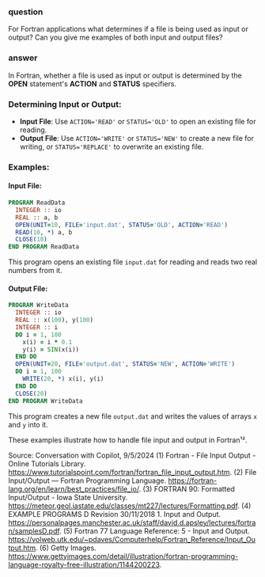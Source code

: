 ### question

For Fortran applications what determines if a file is being used as input or output? Can you give me examples of both input and output files?

### answer

In Fortran, whether a file is used as input or output is determined by the **OPEN** statement's **ACTION** and **STATUS** specifiers.

### Determining Input or Output:

- **Input File**: Use `ACTION='READ'` or `STATUS='OLD'` to open an existing file for reading.
- **Output File**: Use `ACTION='WRITE'` or `STATUS='NEW'` to create a new file for writing, or `STATUS='REPLACE'` to overwrite an existing file.

### Examples:

#### Input File:

```fortran
PROGRAM ReadData
  INTEGER :: io
  REAL :: a, b
  OPEN(UNIT=10, FILE='input.dat', STATUS='OLD', ACTION='READ')
  READ(10, *) a, b
  CLOSE(10)
END PROGRAM ReadData
```

This program opens an existing file `input.dat` for reading and reads two real numbers from it.

#### Output File:

```fortran
PROGRAM WriteData
  INTEGER :: io
  REAL :: x(100), y(100)
  INTEGER :: i
  DO i = 1, 100
    x(i) = i * 0.1
    y(i) = SIN(x(i))
  END DO
  OPEN(UNIT=20, FILE='output.dat', STATUS='NEW', ACTION='WRITE')
  DO i = 1, 100
    WRITE(20, *) x(i), y(i)
  END DO
  CLOSE(20)
END PROGRAM WriteData
```

This program creates a new file `output.dat` and writes the values of arrays `x` and `y` into it.

These examples illustrate how to handle file input and output in Fortran¹².

Source: Conversation with Copilot, 9/5/2024
(1) Fortran - File Input Output - Online Tutorials Library. https://www.tutorialspoint.com/fortran/fortran_file_input_output.htm.
(2) File Input/Output — Fortran Programming Language. https://fortran-lang.org/en/learn/best_practices/file_io/.
(3) FORTRAN 90: Formatted Input/Output - Iowa State University. https://meteor.geol.iastate.edu/classes/mt227/lectures/Formatting.pdf.
(4) EXAMPLE PROGRAMS D Revision 30/11/2018 1. Input and Output. https://personalpages.manchester.ac.uk/staff/david.d.apsley/lectures/fortran/samplesD.pdf.
(5) Fortran 77 Language Reference: 5 - Input and Output. https://volweb.utk.edu/~pdaves/Computerhelp/Fortran_Reference/Input_Output.htm.
(6) Getty Images. https://www.gettyimages.com/detail/illustration/fortran-programming-language-royalty-free-illustration/1144200223.
